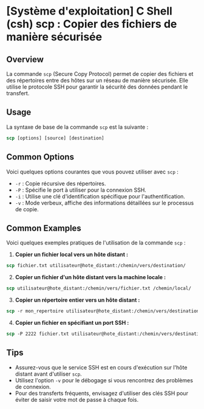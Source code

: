 # [Système d'exploitation] C Shell (csh) scp : Copier des fichiers de manière sécurisée

## Overview
La commande `scp` (Secure Copy Protocol) permet de copier des fichiers et des répertoires entre des hôtes sur un réseau de manière sécurisée. Elle utilise le protocole SSH pour garantir la sécurité des données pendant le transfert.

## Usage
La syntaxe de base de la commande `scp` est la suivante :

```csh
scp [options] [source] [destination]
```

## Common Options
Voici quelques options courantes que vous pouvez utiliser avec `scp` :

- `-r` : Copie récursive des répertoires.
- `-P` : Spécifie le port à utiliser pour la connexion SSH.
- `-i` : Utilise une clé d'identification spécifique pour l'authentification.
- `-v` : Mode verbeux, affiche des informations détaillées sur le processus de copie.

## Common Examples
Voici quelques exemples pratiques de l'utilisation de la commande `scp` :

1. **Copier un fichier local vers un hôte distant :**

```csh
scp fichier.txt utilisateur@hote_distant:/chemin/vers/destination/
```

2. **Copier un fichier d'un hôte distant vers la machine locale :**

```csh
scp utilisateur@hote_distant:/chemin/vers/fichier.txt /chemin/local/
```

3. **Copier un répertoire entier vers un hôte distant :**

```csh
scp -r mon_repertoire utilisateur@hote_distant:/chemin/vers/destination/
```

4. **Copier un fichier en spécifiant un port SSH :**

```csh
scp -P 2222 fichier.txt utilisateur@hote_distant:/chemin/vers/destination/
```

## Tips
- Assurez-vous que le service SSH est en cours d'exécution sur l'hôte distant avant d'utiliser `scp`.
- Utilisez l'option `-v` pour le débogage si vous rencontrez des problèmes de connexion.
- Pour des transferts fréquents, envisagez d'utiliser des clés SSH pour éviter de saisir votre mot de passe à chaque fois.